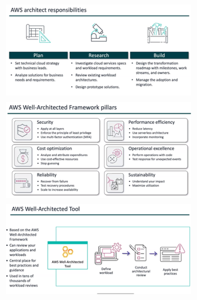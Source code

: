 
![](image/Pasted%20image%2020231002092654.png)

![](image/Pasted%20image%2020231002092805.png)

![](image/Pasted%20image%2020231002093134.png)

